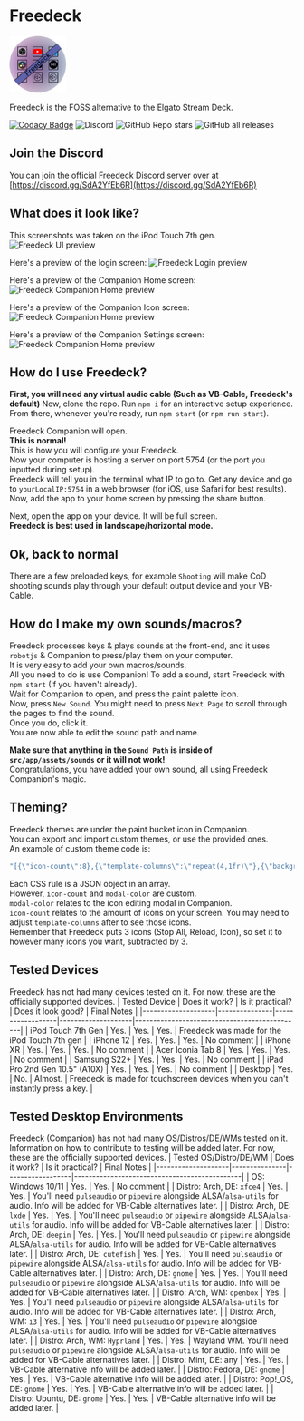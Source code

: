 # Freedeck

<img src="https://github.com/freedeck/freedeck/blob/dev/src/app/assets/icons/freedeck.png?raw=true" width='100' height='100'>

Freedeck is the FOSS alternative to the Elgato Stream Deck.  

[![Codacy Badge](https://app.codacy.com/project/badge/Grade/b18dd7c07b464827a367c50b263bc039)](https://app.codacy.com/gh/Freedeck/Freedeck/dashboard?utm_source=gh&utm_medium=referral&utm_content=&utm_campaign=Badge_grade)
![Discord](https://img.shields.io/discord/1077430225874468975)
![GitHub Repo stars](https://img.shields.io/github/stars/Freedeck/Freedeck)
![GitHub all releases](https://img.shields.io/github/downloads/Freedeck/Freedeck/total)

## Join the Discord

You can join the official Freedeck Discord server over at [https://discord.gg/SdA2YfEb6R](https://discord.gg/SdA2YfEb6R)

## What does it look like?

This screenshots was taken on the iPod Touch 7th gen.
![Freedeck UI preview](https://aidens.dev/captures/imgs/Freedeck_460_Default.png)

Here's a preview of the login screen:
![Freedeck Login preview](https://aidens.dev/captures/imgs/Screenshot@2023_10_03_19_17_36291-aidens.png)

Here's a preview of the Companion Home screen:
![Freedeck Companion Home preview](https://aidens.dev/captures/imgs/Screenshot@2023_10_03_19_18_58431-aidens.png)

Here's a preview of the Companion Icon screen:
![Freedeck Companion Home preview](https://aidens.dev/captures/imgs/Screenshot@2023_10_03_19_18_74555-aidens.png)

Here's a preview of the Companion Settings screen:
![Freedeck Companion Home preview](https://aidens.dev/captures/imgs/Screenshot@2023_10_03_19_19_81345-aidens.png)

## How do I use Freedeck?

**First, you will need any virtual audio cable (Such as VB-Cable, Freedeck's default)**
Now, clone the repo. Run `npm i` for an interactive setup experience.  
From there, whenever you're ready, run `npm start` (or `npm run start`).

Freedeck Companion will open.  
**This is normal!**  
This is how you will configure your Freedeck.  
Now your computer is hosting a server on port 5754 (or the port you inputted during setup).  
Freedeck will tell you in the terminal what IP to go to.
Get any device and go to `yourLocalIP:5754` in a web browser (for iOS, use Safari for best results).  
Now, add the app to your home screen by pressing the share button.  

Next, open the app on your device. It will be full screen.  
**Freedeck is best used in landscape/horizontal mode.**

## Ok, back to normal

There are a few preloaded keys, for example `Shooting` will make CoD shooting sounds play through your default output device and your VB-Cable.

## How do I make my own sounds/macros?

Freedeck processes keys & plays sounds at the front-end, and it uses `robotjs` & Companion to press/play them on your computer.  
It is very easy to add your own macros/sounds.  
All you need to do is use Companion!
To add a sound, start Freedeck with `npm start` (If you haven't already).  
Wait for Companion to open, and press the paint palette icon.  
Now, press `New Sound`. You might need to press `Next Page` to scroll through the pages to find the sound.  
Once you do, click it.  
You are now able to edit the sound path and name.

**Make sure that anything in the `Sound Path` is inside of `src/app/assets/sounds` or it will not work!**  
Congratulations, you have added your own sound, all using Freedeck Companion's magic.

## Theming?

Freedeck themes are under the paint bucket icon in Companion.  
You can export and import custom themes, or use the provided ones.  
An example of custom theme code is:  

```js
"[{\"icon-count\":8},{\"template-columns\":\"repeat(4,1fr)\"},{\"background-size\":\"400% 400%\"},{\"font-family\":\"Rubik, sans-serif\"},{\"background\":\"45deg, rgba(255, 0, 89, 1) 0%, rgba(0, 179, 255, 1) 33%, rgba(255, 0, 89, 1) 66%, rgba(0, 179, 255, 1) 100%\"},{\"modal-color\":\"rgba(0, 179, 255, 1)\"}]"
```

Each CSS rule is a JSON object in an array.  
However, `icon-count` and `modal-color` are custom.  
`modal-color` relates to the icon editing modal in Companion.  
`icon-count` relates to the amount of icons on your screen. You may need to adjust `template-columns` after to see those icons.  
Remember that Freedeck puts 3 icons (Stop All, Reload, Icon), so set it to however many icons you want, subtracted by 3.

## Tested Devices

Freedeck has not had many devices tested on it. For now, these are the officially supported devices.
| Tested Device      | Does it work? | Is it practical? | Does it look good? | Final Notes                                  |
|--------------------|---------------|------------------|--------------------|----------------------------------------------|
| iPod Touch 7th Gen | Yes.          | Yes.             | Yes.               | Freedeck was made for the iPod Touch 7th gen  |
| iPhone 12          | Yes.          | Yes.             | Yes.           | No comment |
| iPhone XR          | Yes.          | Yes.             | Yes.           | No comment |
| Acer Iconia Tab 8  | Yes.       | Yes.       | Yes.        | No comment |
| Samsung S22+         | Yes.          | Yes.             | Yes.           | No comment |
| iPad Pro 2nd Gen 10.5" (A10X)          | Yes.          | Yes.             | Yes.           | No comment |
| Desktop         | Yes.          | No.             | Almost.           | Freedeck is made for touchscreen devices when you can't instantly press a key. |

## Tested Desktop Environments

Freedeck (Companion) has not had many OS/Distros/DE/WMs tested on it. Information on how to contribute to testing will be added later. For now, these are the officially supported devices.
| Tested OS/Distro/DE/WM      | Does it work? | Is it practical? | Final Notes                                  |
|--------------------|---------------|------------------|----------------------------------------------|
| OS: Windows 10/11 | Yes.          | Yes.             | No comment  |
| Distro: Arch, DE: `xfce4`          | Yes.          | Yes.             | You'll need `pulseaudio` or `pipewire` alongside ALSA/`alsa-utils` for audio. Info will be added for VB-Cable alternatives later. |
| Distro: Arch, DE: `lxde`          | Yes.          | Yes.             | You'll need `pulseaudio` or `pipewire` alongside ALSA/`alsa-utils` for audio. Info will be added for VB-Cable alternatives later. |
| Distro: Arch, DE: `deepin`          | Yes.          | Yes.             | You'll need `pulseaudio` or `pipewire` alongside ALSA/`alsa-utils` for audio. Info will be added for VB-Cable alternatives later. |
| Distro: Arch, DE: `cutefish`          | Yes.          | Yes.             | You'll need `pulseaudio` or `pipewire` alongside ALSA/`alsa-utils` for audio. Info will be added for VB-Cable alternatives later. |
| Distro: Arch, DE: `gnome`          | Yes.          | Yes.             | You'll need `pulseaudio` or `pipewire` alongside ALSA/`alsa-utils` for audio. Info will be added for VB-Cable alternatives later. |
| Distro: Arch, WM: `openbox`          | Yes.          | Yes.             | You'll need `pulseaudio` or `pipewire` alongside ALSA/`alsa-utils` for audio. Info will be added for VB-Cable alternatives later. |
| Distro: Arch, WM: `i3`          | Yes.          | Yes.             | You'll need `pulseaudio` or `pipewire` alongside ALSA/`alsa-utils` for audio. Info will be added for VB-Cable alternatives later. |
| Distro: Arch, WM: `Hyprland`          | Yes.          | Yes.             | Wayland WM. You'll need `pulseaudio` or `pipewire` alongside ALSA/`alsa-utils` for audio. Info will be added for VB-Cable alternatives later. |
| Distro: Mint, DE: any         | Yes.          | Yes.             | VB-Cable alternative info will be added later. |
| Distro: Fedora, DE: `gnome`        | Yes.          | Yes.             | VB-Cable alternative info will be added later. |
| Distro: Pop!_OS, DE: `gnome`        | Yes.          | Yes.             | VB-Cable alternative info will be added later. |
| Distro: Ubuntu, DE: `gnome`        | Yes.          | Yes.             | VB-Cable alternative info will be added later. |
